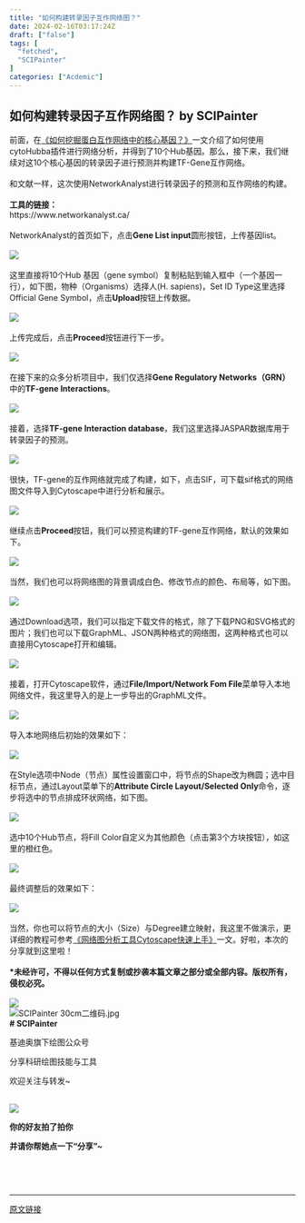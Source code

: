 ```yaml
---
title: "如何构建转录因子互作网络图？"
date: 2024-02-16T03:17:24Z
draft: ["false"]
tags: [
  "fetched",
  "SCIPainter"
]
categories: ["Acdemic"]
---
```

如何构建转录因子互作网络图？ by SCIPainter
------
<div><section data-mpa-powered-by="yiban.io"><span>前面，在</span><span><a target="_blank" href="http://mp.weixin.qq.com/s?__biz=MzIyOTY3MDA3MA==&amp;mid=2247506181&amp;idx=1&amp;sn=d7324c66d3418d87c9c4ee61d5fcc325&amp;chksm=e8bdb4dcdfca3dca6d19eb9d3d344b3de83a012ee601a284740ee864692c9f654909dc36eb31&amp;scene=21#wechat_redirect" textvalue="《如何挖掘蛋白互作网络中的核心基因？》" linktype="text" imgurl="" imgdata="null" data-itemshowtype="0" tab="innerlink" data-linktype="2">《如何挖掘蛋白互作网络中的核心基因？》</a></span><span>一文介绍了如何使用cytoHubba插件进行网络分析，并得到了10个Hub基因。那么，接下来，我们继续对这10个核心基因的转录因子进行预测并构建TF-Gene互作网络。</span></section><section><span><br></span></section><section><span>和文献一样，这次使用NetworkAnalyst进行转录因子的预测和互作网络的构建。</span></section><section><strong><span><br></span></strong></section><section><strong><span>工具的链接：</span></strong></section><section><span>https://www.networkanalyst.ca/</span></section><section><br></section><section><span>NetworkAnalyst的首页如下，点击</span><span><strong>Gene List input</strong></span><span>圆形按钮，上传基因list。</span></section><section><span><br></span></section><section><img data-ratio="0.6833333333333333" data-src="https://mmbiz.qpic.cn/sz_mmbiz_png/tgUVxVRjT6m4Ep0aFdJLw29U1zgA2dM2BWLwR8hPU2ia6iaibRqYV4wjoPuO13FOEFM5jibN3RZ8jV4XzocuoyIicjw/640?wx_fmt=png" data-type="png" data-w="1080" src="https://mmbiz.qpic.cn/sz_mmbiz_png/tgUVxVRjT6m4Ep0aFdJLw29U1zgA2dM2BWLwR8hPU2ia6iaibRqYV4wjoPuO13FOEFM5jibN3RZ8jV4XzocuoyIicjw/640?wx_fmt=png"></section><section><br></section><section><span>这里直接将10个Hub 基因（gene symbol）复制粘贴到输入框中（一个基因一行），如下图，物种（Organisms）选择人(H. sapiens)，Set ID Type这里选择Official Gene Symbol，点击</span><span><strong>Upload</strong></span><span>按钮上传数据。</span></section><section><span><br></span></section><section><img data-ratio="0.6833333333333333" data-src="https://mmbiz.qpic.cn/sz_mmbiz_png/tgUVxVRjT6m4Ep0aFdJLw29U1zgA2dM2zSr8mhjfJWBY3WNkN3Bn5Y59z7cteejIRmWFNOBAlm2ZAGlGHz5Mzw/640?wx_fmt=png" data-type="png" data-w="1080" src="https://mmbiz.qpic.cn/sz_mmbiz_png/tgUVxVRjT6m4Ep0aFdJLw29U1zgA2dM2zSr8mhjfJWBY3WNkN3Bn5Y59z7cteejIRmWFNOBAlm2ZAGlGHz5Mzw/640?wx_fmt=png"></section><section><br></section><section><span>上传完成后，点击</span><span><strong>Proceed</strong></span><span>按钮进行下一步。</span></section><section><span><br></span></section><section><img data-ratio="0.6833333333333333" data-src="https://mmbiz.qpic.cn/sz_mmbiz_png/tgUVxVRjT6m4Ep0aFdJLw29U1zgA2dM2eGDtJ4icjhia4xJUhPy7H1KA3TSEZLMzKMianXyuZZEaodXibP4Ol8Alsw/640?wx_fmt=png" data-type="png" data-w="1080" src="https://mmbiz.qpic.cn/sz_mmbiz_png/tgUVxVRjT6m4Ep0aFdJLw29U1zgA2dM2eGDtJ4icjhia4xJUhPy7H1KA3TSEZLMzKMianXyuZZEaodXibP4Ol8Alsw/640?wx_fmt=png"></section><section><span><br></span></section><section><span>在接下来的众多分析项目中，我们仅选择</span><span><strong>Gene Regulatory Networks（GRN）</strong></span><span>中的</span><span><strong>TF-gene Interactions</strong></span><span>。</span></section><section><span><br></span></section><section><img data-ratio="0.7733598409542743" data-src="https://mmbiz.qpic.cn/sz_mmbiz_png/tgUVxVRjT6m4Ep0aFdJLw29U1zgA2dM2PoPKfthJGiaicNicnJHcW72wxsDETcdg3NCnISU5QibOjTITs6jiaibbfISw/640?wx_fmt=png" data-type="png" data-w="1006" src="https://mmbiz.qpic.cn/sz_mmbiz_png/tgUVxVRjT6m4Ep0aFdJLw29U1zgA2dM2PoPKfthJGiaicNicnJHcW72wxsDETcdg3NCnISU5QibOjTITs6jiaibbfISw/640?wx_fmt=png"></section><section><br></section><section><span>接着，选择</span><span><strong>TF-gene Interaction database</strong></span><span>，我们这里选择JASPAR数据库用于转录因子的预测。</span></section><section><span><br></span></section><section><img data-ratio="0.9508196721311475" data-src="https://mmbiz.qpic.cn/sz_mmbiz_png/tgUVxVRjT6m4Ep0aFdJLw29U1zgA2dM2brypn9rkH2aoJpwD7EbKzCTDV0EWuHNReoesXLRKesxUgCpicaqIA9Q/640?wx_fmt=png" data-type="png" data-w="915" src="https://mmbiz.qpic.cn/sz_mmbiz_png/tgUVxVRjT6m4Ep0aFdJLw29U1zgA2dM2brypn9rkH2aoJpwD7EbKzCTDV0EWuHNReoesXLRKesxUgCpicaqIA9Q/640?wx_fmt=png"></section><section><span><br></span></section><section><span>很快，TF-gene的互作网络就完成了构建，如下，点击SIF，可下载sif格式的网络图文件导入到Cytoscape中进行分析和展示。</span></section><section><span><br></span></section><section><img data-ratio="0.5370370370370371" data-src="https://mmbiz.qpic.cn/sz_mmbiz_png/tgUVxVRjT6m4Ep0aFdJLw29U1zgA2dM2siaoAnCdEqoWoUicKyg1hEe5iazPgCgBJo9A6CWqa5nicJalXvw52TfrUA/640?wx_fmt=png" data-type="png" data-w="1080" src="https://mmbiz.qpic.cn/sz_mmbiz_png/tgUVxVRjT6m4Ep0aFdJLw29U1zgA2dM2siaoAnCdEqoWoUicKyg1hEe5iazPgCgBJo9A6CWqa5nicJalXvw52TfrUA/640?wx_fmt=png"></section><section><span><br></span></section><section><span>继续点击</span><span><strong>Proceed</strong></span><span>按钮，我们可以预览构建的TF-gene互作网络，默认的效果如下。</span></section><section><br></section><section><img data-ratio="0.637962962962963" data-src="https://mmbiz.qpic.cn/sz_mmbiz_png/tgUVxVRjT6m4Ep0aFdJLw29U1zgA2dM20gVnKc7Rzk2ukoqwV6dVD7jVrcIiaTdBfbyaV62v3ibPBhPgJDB0JSVQ/640?wx_fmt=png" data-type="png" data-w="1080" src="https://mmbiz.qpic.cn/sz_mmbiz_png/tgUVxVRjT6m4Ep0aFdJLw29U1zgA2dM20gVnKc7Rzk2ukoqwV6dVD7jVrcIiaTdBfbyaV62v3ibPBhPgJDB0JSVQ/640?wx_fmt=png"></section><section><span><br></span></section><section><span>当然，我们也可以将网络图的背景调成白色、修改节点的颜色、布局等，如下图。</span></section><section><br></section><section><img data-ratio="0.6370370370370371" data-src="https://mmbiz.qpic.cn/sz_mmbiz_png/tgUVxVRjT6m4Ep0aFdJLw29U1zgA2dM2q4n16pmziaribibT5uicdROrLzn0HGcXD7g3ialiaoPvvnibPnuo7UgoL9ia6w/640?wx_fmt=png" data-type="png" data-w="1080" src="https://mmbiz.qpic.cn/sz_mmbiz_png/tgUVxVRjT6m4Ep0aFdJLw29U1zgA2dM2q4n16pmziaribibT5uicdROrLzn0HGcXD7g3ialiaoPvvnibPnuo7UgoL9ia6w/640?wx_fmt=png"></section><section><span><br></span></section><section><span>通过Download选项，我们可以指定下载文件的格式，除了下载PNG和SVG格式的图片；我们也可以下载GraphML、JSON两种格式的网络图，这两种格式也可以直接用Cytoscape打开和编辑。</span></section><section><br></section><section><img data-ratio="0.4161073825503356" data-src="https://mmbiz.qpic.cn/sz_mmbiz_png/tgUVxVRjT6m4Ep0aFdJLw29U1zgA2dM2vAdibrTH6RvxUTCMUMZXIPjribRxAQwNGn0U4T8kkn17ZXQfyrgjuibsg/640?wx_fmt=png" data-type="png" data-w="745" src="https://mmbiz.qpic.cn/sz_mmbiz_png/tgUVxVRjT6m4Ep0aFdJLw29U1zgA2dM2vAdibrTH6RvxUTCMUMZXIPjribRxAQwNGn0U4T8kkn17ZXQfyrgjuibsg/640?wx_fmt=png"></section><section><span><br></span></section><section><span>接着，打开Cytoscape软件，通过</span><span><strong>File/Import/Network Fom File</strong></span><span>菜单导入本地网络文件，我这里导入的是上一步导出的GraphML文件。</span></section><section><br></section><section><img data-ratio="0.6935185185185185" data-src="https://mmbiz.qpic.cn/sz_mmbiz_png/tgUVxVRjT6m4Ep0aFdJLw29U1zgA2dM2dcLmKuyU3bKHG7sg3I5wC6zy56fsPVZ425afZJ1GT9ibaEUfd1uwEpg/640?wx_fmt=png" data-type="png" data-w="1080" src="https://mmbiz.qpic.cn/sz_mmbiz_png/tgUVxVRjT6m4Ep0aFdJLw29U1zgA2dM2dcLmKuyU3bKHG7sg3I5wC6zy56fsPVZ425afZJ1GT9ibaEUfd1uwEpg/640?wx_fmt=png"></section><section><span><br></span></section><section><span>导入本地网络后初始的效果如下：</span></section><section><br></section><section><img data-ratio="0.7537037037037037" data-src="https://mmbiz.qpic.cn/sz_mmbiz_png/tgUVxVRjT6m4Ep0aFdJLw29U1zgA2dM2K5lJG5A8gVR6K5KQFfsiaXYxcRVOSlO3RkIlvGBa9M5lVpDfGf3WoNw/640?wx_fmt=png" data-type="png" data-w="1080" src="https://mmbiz.qpic.cn/sz_mmbiz_png/tgUVxVRjT6m4Ep0aFdJLw29U1zgA2dM2K5lJG5A8gVR6K5KQFfsiaXYxcRVOSlO3RkIlvGBa9M5lVpDfGf3WoNw/640?wx_fmt=png"></section><section><span><br></span></section><section><span>在Style选项中Node（节点）属性设置窗口中，将节点的Shape改为椭圆；选中目标节点，通过Layout菜单下的</span><span><strong>Attribute Circle Layout/Selected Only</strong></span><span>命令，逐步将选中的节点排成环状网络，如下图。</span></section><section><br></section><section><img data-ratio="0.7453703703703703" data-src="https://mmbiz.qpic.cn/sz_mmbiz_png/tgUVxVRjT6m4Ep0aFdJLw29U1zgA2dM28YQfkfGMC8pgaSB7XKec1dicBF7q8W0b5yxURGz2tFg991Nbg4ZfRiag/640?wx_fmt=png" data-type="png" data-w="1080" src="https://mmbiz.qpic.cn/sz_mmbiz_png/tgUVxVRjT6m4Ep0aFdJLw29U1zgA2dM28YQfkfGMC8pgaSB7XKec1dicBF7q8W0b5yxURGz2tFg991Nbg4ZfRiag/640?wx_fmt=png"></section><section><span><br></span></section><section><span>选中10个Hub节点，将Fill Color自定义为其他颜色（点击第3个方块按钮），如这里的橙红色。</span></section><section><br></section><section><img data-ratio="0.7398148148148148" data-src="https://mmbiz.qpic.cn/sz_mmbiz_png/tgUVxVRjT6m4Ep0aFdJLw29U1zgA2dM2UQfWU8m6zKVL3ISDibe8pLRE6Cxg1wIg2jJHCtyd8Oj16NSDzrZzX2g/640?wx_fmt=png" data-type="png" data-w="1080" src="https://mmbiz.qpic.cn/sz_mmbiz_png/tgUVxVRjT6m4Ep0aFdJLw29U1zgA2dM2UQfWU8m6zKVL3ISDibe8pLRE6Cxg1wIg2jJHCtyd8Oj16NSDzrZzX2g/640?wx_fmt=png"></section><section><span><br></span></section><section><span>最终调整后的效果如下：</span></section><section><br></section><section><img data-ratio="0.9788819875776398" data-src="https://mmbiz.qpic.cn/sz_mmbiz_png/tgUVxVRjT6m4Ep0aFdJLw29U1zgA2dM2gGTsaW1GgWibbV8RriavPMPPJpFw6CUuViahV8KzQic6c8iarIHWq2wL2Iw/640?wx_fmt=png" data-type="png" data-w="805" src="https://mmbiz.qpic.cn/sz_mmbiz_png/tgUVxVRjT6m4Ep0aFdJLw29U1zgA2dM2gGTsaW1GgWibbV8RriavPMPPJpFw6CUuViahV8KzQic6c8iarIHWq2wL2Iw/640?wx_fmt=png"></section><section><span><br></span></section><section><span>当然，你也可以将节点的大小（Size）与Degree建立映射，我这里不做演示，更详细的教程可参考</span><span><a target="_blank" href="http://mp.weixin.qq.com/s?__biz=MzIyOTY3MDA3MA==&amp;mid=2247492412&amp;idx=1&amp;sn=3184100a9c8e0049065b440cbeecca98&amp;chksm=e8bd8ee5dfca07f3e6e1d99e389940ff91e52259bd8ce6803c64d1d64af49f0e1e76052de912&amp;scene=21#wechat_redirect" textvalue="《网络图分析工具Cytoscape快速上手》" linktype="text" imgurl="" imgdata="null" data-itemshowtype="0" tab="innerlink" data-linktype="2">《网络图分析工具Cytoscape快速上手》</a></span><span>一文。好啦，本次的分享就到这里啦！</span></section><section><span><br></span></section><section><span><strong><span>*未经许可，不得以任何方式复制或抄袭本篇文章之部分或全部内容。版权所有，侵权必究。</span></strong></span></section><section><span><br></span></section><section data-role="outer" label="Powered by 135editor.com"><section data-tools="135编辑器" data-id="105648"><section><section data-role="outer" label="Powered by 135editor.com"><section data-role="paragraph"><section data-role="outer" label="Powered by 135editor.com"><section data-tools="135编辑器" data-id="105648"><section><section><img data-ratio="0.8780487804878049" data-src="https://mmbiz.qpic.cn/sz_mmbiz_png/tgUVxVRjT6kCKJYcEqEIfoJYG621mPJE8VibmibGU0Jxic9iabARVRH0FT6BNE8VAglWFXBPibFAU7a6tWGibSs8wyUg/640?wx_fmt=png" data-type="png" data-w="41" data-width="100%" src="https://mmbiz.qpic.cn/sz_mmbiz_png/tgUVxVRjT6kCKJYcEqEIfoJYG621mPJE8VibmibGU0Jxic9iabARVRH0FT6BNE8VAglWFXBPibFAU7a6tWGibSs8wyUg/640?wx_fmt=png"></section><section><section><section data-width="35%"><section><section data-width="100%"><img data-ratio="1" data-src="https://mmbiz.qpic.cn/sz_mmbiz_jpg/tgUVxVRjT6kCKJYcEqEIfoJYG621mPJEv5etCBwHicqbEPwnVrkpaasxqaVibM4mT2JdIuN6yTlYWDD4mL5A427A/640?wx_fmt=jpeg" data-type="jpeg" data-w="860" data-width="100%" title="SCIPainter 30cm二维码.jpg" src="https://mmbiz.qpic.cn/sz_mmbiz_jpg/tgUVxVRjT6kCKJYcEqEIfoJYG621mPJEv5etCBwHicqbEPwnVrkpaasxqaVibM4mT2JdIuN6yTlYWDD4mL5A427A/640?wx_fmt=jpeg"></section></section></section><section data-width="50%"><section><section data-brushtype="text"><strong># SCIPainter</strong></section><section data-brushtype="text" hm_fix="361:593"><p>基迪奥旗下绘图公众号</p><p>分享科研绘图技能与工具</p><p>欢迎关注与转发~</p></section></section></section></section></section></section></section></section></section></section><section><br></section></section></section><section data-role="paragraph"><section><section powered-by="xiumi.us"><section><section powered-by="xiumi.us"><section><img data-ratio="1" data-src="https://mmbiz.qpic.cn/sz_mmbiz_gif/tgUVxVRjT6kCKJYcEqEIfoJYG621mPJEgMd0aMPtmrDjiaX8sBhfhicVteeHf1JicexSpUbS3fdS9SiboUVN7guaPw/640?wx_fmt=gif" data-type="gif" data-w="400" src="https://mmbiz.qpic.cn/sz_mmbiz_gif/tgUVxVRjT6kCKJYcEqEIfoJYG621mPJEgMd0aMPtmrDjiaX8sBhfhicVteeHf1JicexSpUbS3fdS9SiboUVN7guaPw/640?wx_fmt=gif"></section></section></section><section><section powered-by="xiumi.us"><section><p><span><strong>你的好友拍了拍你</strong></span></p><p><span><strong>并请你帮她点一下</strong></span><span><strong><span>“分享”</span></strong></span><span><strong><span>~</span></strong></span></p></section></section></section></section></section><p><br></p></section></section><section><br></section><p><mp-style-type data-value="10000"></mp-style-type></p></div>  
<hr>
<a href="https://mp.weixin.qq.com/s/3ImSxuGLbH9X3CrPEuwCww",target="_blank" rel="noopener noreferrer">原文链接</a>
